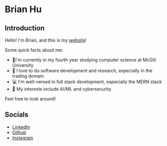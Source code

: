 # Brian Hu

## Introduction

Hello! I'm Brian, and this is my [website](https://www.brianhu.ca)!


Some quick facts about me:

- 🍁I'm currently in my fourth year studying computer science at McGill University
- 🔬 I love to do software development and research, especially in the trading domain
- 💻 I'm well-versed in full stack development, especially the MERN stack
- 🔐 My interests include AI/ML and cybersecurity

Feel free to look around!

## Socials

- [LinkedIn](https://www.linkedin.com/in/briannhu/)
- [Github](https://github.com/BriannHu)
- [Instagram](https://www.instagram.com/briann.hu/)
